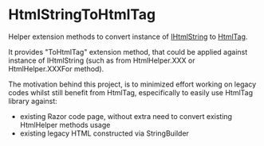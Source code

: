 # HtmlStringToHtmlTag

Helper extension methods to convert instance of [IHtmlString][1] to [HtmlTag][2].

It provides "ToHtmlTag" extension method, that could be applied against instance of IHtmlString (such as from HtmlHelper.XXX or HtmlHelper.XXXFor method).

The motivation behind this project, is to minimized effort working on legacy codes whilst still benefit from HtmlTag, especifically to easily use HtmlTag library against:

 - existing Razor code page, without extra need to convert existing HtmlHelper methods usage
 - existing legacy HTML constructed via StringBuilder

  [1]: http://msdn.microsoft.com/en-us/library/system.web.ihtmlstring%28v=vs.110%29.aspx
  [2]: https://github.com/DarthFubuMVC/htmltags
